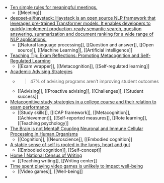 - [Ten simple rules for meaningful meetings.](https://osf.io/preprints/socarxiv/ethrg/)
	- [[Meeting]]
- [deepset-ai/haystack: Haystack is an open source NLP framework that leverages pre-trained Transformer models. It enables developers to quickly implement production-ready semantic search, question answering, summarization and document ranking for a wide range of NLP applications.](https://github.com/deepset-ai/haystack)
	- [[Natural language processing]], [[Question and answer]], [[Open source]], [[Machine Learning]], [[Artificial intelligence]]
- [Teaching Tip: Exam Reflections: Promoting Metacognition and Self-Regulated Learning](https://www.mghihp.edu/faculty-staff-faculty-compass-teaching/teaching-tip-exam-reflections-promoting-metacognition-and)
	- [[Exam wrapper]], [[Metacognition]], [[Self-regulated learning]]
- [Academic Advising Strategies](https://www.civitaslearning.com/blog/4-challenges-derailing-academic-advisor-effectiveness-and-how-to-fix-them/)
	- >47% of advising programs aren’t improving student outcomes
	- [[Advising]], [[Proactive advising]], [[Challenges]], [[Student success]]
- [Metacognitive study strategies in a college course and their relation to exam performance](https://link.springer.com/article/10.3758/s13421-020-01106-5)
	- [[Study skills]], [[ICAP framework]], [[Metacognition]], [[Achievement]], [[Self-reported measures]], [[Rote learning]], [[Teaching psychology]]
- [The Brain is not Mental! Coupling Neuronal and Immune Cellular Processing in Human Organisms](https://psyarxiv.com/fgcy5)
	- [[Cognition]], [[Neuroscience]], [[Embodied cognition]]
- [A stable sense of self is rooted in the lungs, heart and gut](https://psyche.co/ideas/a-stable-sense-of-self-is-rooted-in-the-lungs-heart-and-gut)
	- [[Embodied cognition]], [[Self-concept]]
- [Home | National Census of Writing](https://writingcensus.ucsd.edu/)
	- [[Teaching writing]], [[Writing center]]
- [Time spent playing video games is unlikely to impact well-being](https://royalsocietypublishing.org/doi/10.1098/rsos.220411)
	- [[Video games]], [[Well-being]]
-